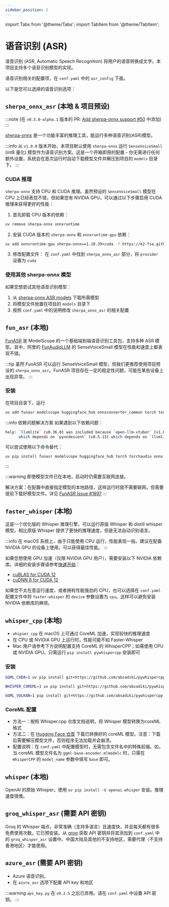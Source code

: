 ```yaml
---
sidebar_position: 2
---
```

import Tabs from '@theme/Tabs';
import TabItem from '@theme/TabItem';

# 语音识别 (ASR)

语音识别 (ASR, Automatic Speech Recognition) 将用户的语音转换成文字。本项目支持多个语音识别模型的实现。

语音识别相关的配置项，在 `conf.yaml` 中的 `asr_config` 下面。

以下是您可以选择的语音识别选项：


## `sherpa_onnx_asr` (本地 & 项目预设)

:::note
(在 `v0.5.0-alpha.1` 版本的 PR: [Add sherpa-onnx support #50](https://github.com/t41372/Open-LLM-VTuber/pull/50) 中添加)
:::

[sherpa-onnx](https://github.com/k2-fsa/sherpa-onnx) 是一个功能丰富的推理工具，能运行多种语音识别(ASR)模型。

:::info
从 `v1.0.0` 版本开始，本项目默认使用 `sherpa-onnx` 运行 `SenseVoiceSmall` (int8 量化) 模型作为语音识别方案。这是一个开箱即用的配置 - 你无需进行任何额外设置，系统会在首次运行时自动下载模型文件并解压到项目的 `models` 目录下。
:::

### CUDA 推理
`sherpa-onnx` 支持 CPU 和 CUDA 推理。虽然预设的 `SenseVoiceSmall` 模型在 CPU 上已经表现不错，但如果您有 NVIDIA GPU，可以通过以下步骤启用 CUDA 推理来获得更好的性能：

1. 首先卸载 CPU 版本的依赖：
```sh
uv remove sherpa-onnx onnxruntime
```

2. 安装 CUDA 版本的 `sherpa-onnx` 和 `onnxruntime-gpu` 依赖：
```sh
uv add onnxruntime-gpu sherpa-onnx==1.10.39+cuda -f https://k2-fsa.github.io/sherpa/onnx/cuda.html 
```

3. 修改配置文件：
在 `conf.yaml` 中找到 `sherpa_onnx_asr` 部分，将 `provider` 设置为 `cuda`

### 使用其他 sherpa-onnx 模型

如果您想尝试其他语音识别模型：
1. 从 [sherpa-onnx ASR models](https://github.com/k2-fsa/sherpa-onnx/releases/tag/asr-models) 下载所需模型
2. 将模型文件放置在项目的 `models` 目录下
3. 按照 `conf.yaml` 中的说明修改 `sherpa_onnx_asr` 的相关配置

## `fun_asr` (本地)

[FunASR](https://github.com/modelscope/FunASR?tab=readme-ov-file) 是 ModelScope 的一个基础端到端语音识别工具包，支持多种 ASR 模型。其中，阿里的 [FunAudioLLM](https://github.com/FunAudioLLM/SenseVoice) 的 SenseVoiceSmall 模型在性能和速度上都表现不错。

:::tip
虽然 FunASR 可以运行 SenseVoiceSmall 模型，但我们更推荐使用项目预设的 `sherpa_onnx_asr`。FunASR 项目存在一定的稳定性问题，可能在某些设备上出现异常。
:::

### 安装

在项目目录下，运行
```sh
uv add funasr modelscope huggingface_hub onnxconverter_common torch torchaudio onnx
```

:::info 依赖问题解决方案
如果遇到以下依赖问题：

```sh
help: `llvmlite` (v0.36.0) was included because `open-llm-vtuber` (v1.0.0a1) depends on `funasr` (v1.2.2) which depends on `umap-learn` (v0.5.7)
      which depends on `pynndescent` (v0.5.13) which depends on `llvmlite`
```
可以尝试使用以下命令替代：

```sh
uv pip install funasr modelscope huggingface_hub torch torchaudio onnx onnxconverter_common
```
:::

:::warning
即使模型文件已在本地，启动时仍需要互联网连接。

解决方案：在配置中直接指定模型的本地路径，这样运行时就不需要联网。但需要提前下载好模型文件。详见 [FunASR Issue #1897](https://github.com/modelscope/FunASR/issues/1897)
:::

## `faster_whisper` (本地)

这是一个优化版的 Whisper 推理引擎，可以运行原版 Whisper 和 distill whisper 模型。相比原版 Whisper 提供了更快的推理速度，但是无法自动识别语言。

:::info
在 macOS 系统上，由于只能使用 CPU 运行，性能表现一般。建议在配备 NVIDIA GPU 的设备上使用，可以获得最佳性能。
:::

如果您想使用 GPU 加速（仅限 NVIDIA GPU 用户），需要安装以下 NVIDIA 依赖库。详细的安装步骤请参考[快速开始](/docs/quick-start.md)：
- [cuBLAS for CUDA 12](https://developer.nvidia.com/cublas)
- [cuDNN 8 for CUDA 12](https://developer.nvidia.com/cudnn)

如果您不太在意运行速度，或者拥有性能强劲的 CPU，也可以选择在 `conf.yaml` 配置文件中将 `faster-whisper` 的 `device` 参数设置为 `cpu`。这样可以避免安装 NVIDIA 依赖库的麻烦。

## `whisper_cpp` (本地)
- `whipser_cpp` 在 macOS 上可通过 CoreML 加速，实现较快的推理速度
- 在 CPU 或 NVIDIA GPU 上运行时，性能可能不如 Faster-Whisper
- Mac 用户请参考下方说明配置支持 CoreML 的 WhisperCPP；如需使用 CPU 或 NVIDIA GPU，只需运行 `pip install pywhispercpp` 安装即可

### 安装

<Tabs>
  <TabItem value="nvidia-gpu" label="NVIDIA GPU">

```bash
GGML_CUDA=1 uv pip install git+https://github.com/absadiki/pywhispercpp
```

  </TabItem>
  <TabItem value="macos" label="macOS">

```bash
WHISPER_COREML=1 uv pip install git+https://github.com/absadiki/pywhispercpp
```

  </TabItem>
  <TabItem value="vulkan" label="Vulkan">

```bash
GGML_VULKAN=1 pip install git+https://github.com/absadiki/pywhispercpp
```

  </TabItem>
</Tabs>

### CoreML 配置
- 方法一：按照 Whisper.cpp 仓库文档说明，将 Whisper 模型转换为coreML 格式
- 方法二：在 [Hugging Face 仓库](https://huggingface.cochidiwilliams/whisper.cpp-coreml/tree/main) 下载已转换好的 coreML 模型。注意：下载后需要解压模型文件，否则程序无法加载并会崩溃。
- 配置说明：在 `conf.yaml` 中配置模型时，无需包含文件名中的特殊前缀。如，当 coreML 模型文件名为 `ggml-base-encoder.mlmodelc` 时，只需在`WhisperCPP` 的 `model_name` 参数中填写 `base` 即可。

## `whisper` (本地)

OpenAI 的原始 Whisper。使用 `uv pip install -U openai-whisper` 安装。推理速度很慢。


## `groq_whisper_asr` (需要 API 密钥)

Groq 的 Whisper 端点，非常准确（支持多语言）且速度快，并且每天都有很多免费使用次数。它已预安装。从 [groq](https://console.groq.com/keys) 获取 API 密钥并将其添加到 `conf.yaml` 中的 `groq_whisper_asr` 设置中。中国大陆及其他的不支持地区，需要代理（不支持香港地区）才能使用。

## `azure_asr` (需要 API 密钥)

- Azure 语音识别。
- 在 `azure_asr` 选项下配置 API key 和地区

:::warning
`api_key.py` 在 `v0.2.5` 之后已弃用。请在 `conf.yaml` 中设置 API 密钥。
:::
